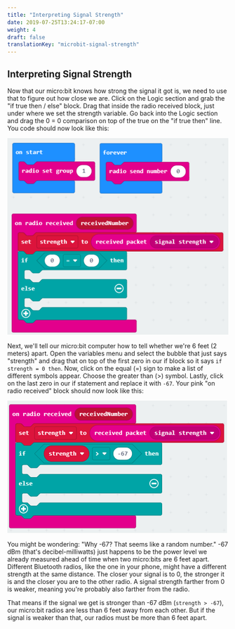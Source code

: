 ```yaml
---
title: "Interpreting Signal Strength"
date: 2019-07-25T13:24:17-07:00
weight: 4
draft: false
translationKey: "microbit-signal-strength"
---
```


## Interpreting Signal Strength
Now that our micro:bit knows how strong the signal it got is, we need to use that to figure out how close we are. Click on the Logic section and grab the "if true then / else" block. Drag that inside the radio received block, just under where we set the strength variable. Go back into the Logic section and drag the 0 = 0 comparison on top of the true on the "if true then" line. You code should now look like this:

![Workspace with if/then/else statement added to event block](img/addedLogic.png)

Next, we'll tell our micro:bit computer how to tell whether we're 6 feet (2 meters) apart. Open the variables menu and select the bubble that just says "strength" and drag that on top of the first zero in our if block so it says `if strength = 0 then`. Now, click on the equal (=) sign to make a list of different symbols appear. Choose the greater than (>) symbol. Lastly, click on the last zero in our if statement and replace it with `-67`. Your pink "on radio received" block should now look like this:

![Workspace with if/then/else statement added to event block](img/completedCondition.png)

You might be wondering: "Why -67? That seems like a random number." -67 dBm (that's decibel-milliwatts) just happens to be the power level we already measured ahead of time when two micro:bits are 6 feet apart. Different Bluetooth radios, like the one in your phone, might have a different strength at the same distance. The closer your signal is to 0, the stronger it is and the closer you are to the other radio. A signal strength farther from 0 is weaker, meaning you're probably also farther from the radio.

That means if the signal we get is stronger than -67 dBm (`strength > -67`), our micro:bit radios are less than 6 feet away from each other. But if the signal is weaker than that, our radios must be more than 6 feet apart.